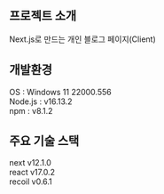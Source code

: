 ## 프로젝트 소개 
Next.js로 만드는 개인 블로그 페이지(Client)

## 개발환경
OS : Windows 11 22000.556  
Node.js : v16.13.2  
npm : v8.1.2  

## 주요 기술 스택
next v12.1.0  
react v17.0.2  
recoil v0.6.1  